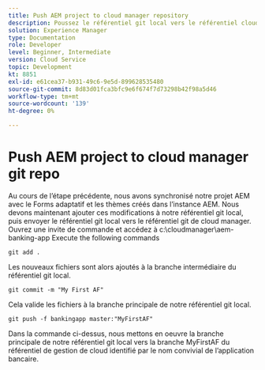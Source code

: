 ```yaml
---
title: Push AEM project to cloud manager repository
description: Poussez le référentiel git local vers le référentiel cloud manager
solution: Experience Manager
type: Documentation
role: Developer
level: Beginner, Intermediate
version: Cloud Service
topic: Development
kt: 8851
exl-id: e61cea37-b931-49c6-9e5d-899628535480
source-git-commit: 8d83d01fca3bfc9e6f674f7d73298b42f98a5d46
workflow-type: tm+mt
source-wordcount: '139'
ht-degree: 0%

---
```


# Push AEM project to cloud manager git repo

Au cours de l’étape précédente, nous avons synchronisé notre projet AEM avec le Forms adaptatif et les thèmes créés dans l’instance AEM.
Nous devons maintenant ajouter ces modifications à notre référentiel git local, puis envoyer le référentiel git local vers le référentiel git de cloud manager.
Ouvrez une invite de commande et accédez à c:\cloudmanager\aem-banking-app Execute the following commands

```
git add .
```

Les nouveaux fichiers sont alors ajoutés à la branche intermédiaire du référentiel git local.

```
git commit -m "My First AF"
```

Cela valide les fichiers à la branche principale de notre référentiel git local.

```
git push -f bankingapp master:"MyFirstAF"
```

Dans la commande ci-dessus, nous mettons en oeuvre la branche principale de notre référentiel git local vers la branche MyFirstAF du référentiel de gestion de cloud identifié par le nom convivial de l’application bancaire.
